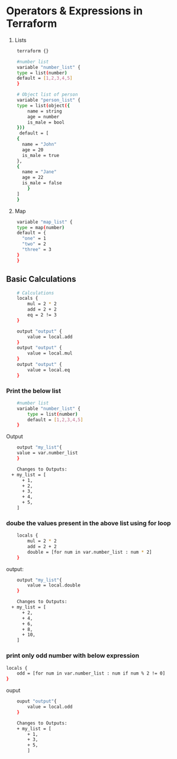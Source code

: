# Operators & Expressions in Terraform
1.  Lists
```bash
    terraform {}

    #number list
    variable "number_list" {
    type = list(number)
    default = [1,2,3,4,5]
    }

    # Object list of person
    variable "person_list" {
    type = list(object({
        name = string
        age = number
        is_male = bool
    }))
     default = [
    {
      name = "John"
      age = 20
      is_male = true
    },
    {
      name = "Jane"
      age = 22
      is_male = false
        }
    ]
    }
```
2.  Map
```bash
    variable "map_list" {
    type = map(number)
    default = {
      "one" = 1
      "two" = 2
      "three" = 3
    } 
    }
```
## Basic Calculations 
```bash
    # Calculations
    locals {
        mul = 2 * 2
        add = 2 + 2
        eq = 2 != 3
    }

    output "output" {
        value = local.add
    }
    output "output" {
        value = local.mul
    }
    output "output" {
        value = local.eq
    }
```

### Print the below list
```bash
    #number list
    variable "number_list" {
        type = list(number)
        default = [1,2,3,4,5]
    }
```
Output
```bash
    output "my_list"{
    value = var.number_list
    }

    Changes to Outputs:
  + my_list = [
      + 1,
      + 2,
      + 3,
      + 4,
      + 5,
    ]
```

### doube the values present in the above list using for loop
```bash
    locals {
        mul = 2 * 2
        add = 2 + 2
        double = [for num in var.number_list : num * 2]
    }
```
output:
```bash
    output "my_list"{
        value = local.double
    }

    Changes to Outputs:
  + my_list = [
      + 2,
      + 4,
      + 6,
      + 8,
      + 10,
    ]
```
### print only odd number with below expression
```bash
locals {
    odd = [for num in var.number_list : num if num % 2 != 0]
}
```
ouput
```bash
    ouput "output"{
        value = local.odd
    }

    Changes to Outputs:
    + my_list = [
        + 1,
        + 3,
        + 5,
        ]
```
